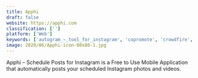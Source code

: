 ```yaml
---
title: Apphi
draft: false 
website: https://apphi.com
classification: ['']
platform: ['Web']
keywords: ['autogram_–_tool_for_instagram', 'copromote', 'crowdfire', 'drumup', 'fanpage_karma', 'instagram_automatic_posting_by_iconosquare', 'kuku', 'repost_photo&video', 'socialflow', 'spredfast', 'statusbrew', 'story_reposter_for_instagram', 'tailwind', 'eclincher']
image: 2020/06/Apphi-icon-80x80-1.jpg
---
```

Apphi – Schedule Posts for Instagram is a Free to Use Mobile Application that automatically posts your scheduled Instagram photos and videos.